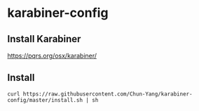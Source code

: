 # karabiner-config

## Install Karabiner
https://pqrs.org/osx/karabiner/

## Install
```
curl https://raw.githubusercontent.com/Chun-Yang/karabiner-config/master/install.sh | sh
```
